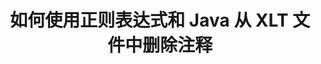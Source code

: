 ---
############################# Static ############################
layout: "auto-gen-gist"
draft: false
path: "zh/redaction/java/annotation/xlt"
otherformats: CSV DOC DOCM DOCX DOT DOTM DOTX PDF POT POTM PPS PPSM PPSX PPT PPTM PPTX RTF XLS XLSM XLSX XLTM XLTX  

############################# Head ############################
head_title: "通过 Java 中的正则表达式编辑 XLT 注释"
head_description: "GroupDocs.Redaction 的 Java API 使开发者能够使用 Java 中的正则表达式编辑来自 PDF DOC DOCX RTF XLSX CSV PPT PPTX 和图像的注释"

############################# Header ############################
title: "如何使用正则表达式和 Java 从 XLT 文件中删除注释"
description: "GroupDocs.Redaction 的 Java API 允许使用正则表达式编辑、隐藏或删除文字处理文档、工作表、演示文稿、PDF 和图像中的敏感评论。"

################### SubMenu/Download Button #####################
button:
    enable: true

############################# About ############################
about:
    enable: true
    title: "什么是评论清理？"
    content: |
        文本编辑或清理是从数字文档中删除机密或不需要的注释，同时保留文档或包含该注释的段落的其余部分完好无损的过程。密文可帮助用户和组织通过隐藏或永久删除敏感信息来保护其敏感信息。使用 GroupDocs.Redaction Java API，用户现在可以编辑、隐藏或删除文字处理文档、工作表、演示文稿、PDF 和光栅图像文件中的敏感文本。 API 提供了多种选项和方法来编辑文档中的私人信息。它支持使用正则表达式进行搜索和编辑、使用文本（豁免代码）或图形（彩色矩形）编辑等等。那么为什么不尝试一下，通过下载 API 来自动化文档编辑过程并探索其基本和高级功能。

############################# Steps ############################
steps:
    enable: true
    block:
    - title_left: "使用 Java 中的正则表达式编辑 XLT 注释"
      content_left: |
        GroupDocs.Redaction 允许轻松编辑文档中的敏感或私人数据。最流行的编辑案例是从文档中删除注释。 

        以下代码可用于使用正则表达式将注释编辑应用于文档。它允许用户替换所有注释，用“[redacted]”作为豁免代码引用“john”，

      title_right: "从 XLT 条评论中删除敏感数据"
      content_right: |
        * 创建 [Redactor](https://apireference.groupdocs.com/redaction/java/com.groupdocs.redaction/Redactor) 类的实例并上传 XLT 文件
        * 创建 [AnnotationRedaction](https://apireference.groupdocs.com/redaction/java/com.groupdocs.redaction.redactions/AnnotationRedaction) 类的实例
        * 使用 AnnotationRedaction 类的对象调用 redactor.apply 方法
        * 调用 redactor.save 方法保存更改 

      gisthash: "75d727ec8cec6c416b307caeee59f44b"
      gistfile: "注释编辑.java"
      
    - title_left: "系统要求"
      content_left: |
        GroupDocs.Redaction for Java 所有主要平台和操作系统均支持 API。有关完整的系统要求指南，请访问[系统要求](https://docs.groupdocs.com/redaction/java/system-requirements) 在执行下面的代码之前，请确保您的系统上安装了以下先决条件：
        * 操作系统：Microsoft Windows、Linux、Mac操作系统
        * 开发环境：NetBeans、Intellij IDEA、Eclipse等
        * Java 运行时环境：J2SE 6.0 及更高版本
        * 从 [Maven](https://repository.groupdocs.com/webapp/#/artifacts/browse/tree/General/repo/com/groupdocs/groupdocs-redaction) 获取最新版本的 GroupDocs.Redaction for Java
        
      title_right: "如何使用GroupDocs.Redaction？"
      content_right: |
        * 允许用户添加自定义文档格式和密文类型
        * 无需额外软件即可删除敏感信息
        * 能够将页面范围渲染文档设置为 PDF
        * 编辑不同类型元数据的简单方法：作者姓名、版本、标题、主题、描述等等
        * 文档信息提取 - 文件类型、页数等。

############################# Demos ############################
demos:
    enable: true
############################# About Formats ############################
about_formats:
    enable: true
############################# More Formats ############################
more_formats:
    enable: true

############################# Back to top ###############################
back_to_top:
    enable: true
---